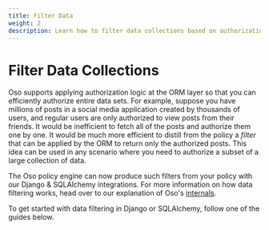 ```yaml
---
title: Filter Data
weight: 2
description: Learn how to filter data collections based on authorization logic with Oso.
---
```


# Filter Data Collections

Oso supports applying authorization logic at the ORM layer so that you can
efficiently authorize entire data sets. For example, suppose you have millions
of posts in a social media application created by thousands of users, and
regular users are only authorized to view posts from their friends. It would be
inefficient to fetch all of the posts and authorize them one by one. It would
be much more efficient to distill from the policy a _filter_ that can be
applied by the ORM to return only the authorized posts. This idea can be used
in any scenario where you need to authorize a subset of a large collection of
data.

The Oso policy engine can now produce such filters from your policy with our
Django & SQLAlchemy integrations.
For more information on how data filtering works, head over to our explanation of Oso's
[internals](project/internals#data-filtering).

To get started with data filtering in Django or SQLAlchemy, follow one of the guides below.


